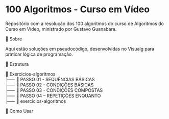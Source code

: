 # 100 Algoritmos - Curso em Vídeo
Repositório com a resolução dos 100 algoritmos do curso de Algoritmos do Curso em Vídeo, ministrado por Gustavo Guanabara.

📌 Sobre

Aqui estão soluções em pseudocódigo, desenvolvidas no Visualg para praticar lógica de programação.

📂 Estrutura

📂 Exercicios-algoritmos<br>
├── 📂 PASSO 01 - SEQUÊNCIAS BÁSICAS<br>
├── 📂 PASSO 02 - CONDIÇÕES BÁSICAS<br>
├── 📂 PASSO 03 - CONDIÇÕES COMPOSTAS<br>
├── 📂 PASSO 04 – REPETIÇÕES ENQUANTO<br>
├── 📑 exercicios-algoritmos<br>

🚀 Como Usar

